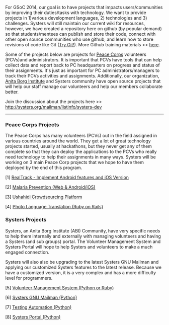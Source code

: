 For GSoC 2014, our goal is to have projects that impacts users/communities by improving their duties/tasks with technology. We want to provide projects in 1)various development languages, 2) technologies and 3) challenges. Systers will still maintain our current wiki for resources, however, we have created a repository here on github (by popular demand) so that students/mentees can publish and store their code,  connect with other open source communities who use github, and learn how to store revisions of code like Git ([Try Git!](http://try.github.io/levels/1/challenges/1)). More Github training materials >> [here](http://training.github.com/resources/videos/).

Some of the projects below are projects for [Peace Corps](http://www.peacecorps.gov/) volunteers (PCVs)and administrators. It is important that PCVs have tools that can help collect data and report back to PC headquarters on progress and status of their assignments. It's just as important for PC administrators/managers to track their PCVs activities and assignments. Additionally, our organization, [Anita Borg Institute](http://anitaborg.org/) and Systers community have open source projects that will help our staff manage our volunteers and help our members collaborate better.

Join the discussion about the projects here >> http://systers.org/mailman/listinfo/systers-dev

***
### Peace Corps Projects
The Peace Corps has many volunteers (PCVs) out in the field assigned in various countries around the world. They get a lot of great technology projects started, usually at hackathons, but they never get any of them complete so that they can deploy the applications to the PCVs who really need technology to help their assignments in many ways. Systers will be working on 3 main Peace Corp projects that we hope to have them deployed by the end of this program.

[1] [RealTrack - Implement Android features and iOS Version](https://github.com/systers/ossprojects/wiki/RealTrack)

[2] [Malaria Prevention (Web & Android/iOS)](Malaria-Prevention)

[3] [Ushahidi Crowdsourcing Platform](Ushahidi-Crowdsourcing)

[4] [Photo Language Translation (Ruby on Rails)](Photo-Language-Translation)



### Systers Projects
Systers, an Anita Borg Institute (ABI) Community, have very specific needs to help them internally and externally with managing volunteers and having a Systers (and sub groups) portal. The Volunteer Management System and Systers Portal will hope to help Systers and volunteers to make a much engaged connection.

Systers will also also be upgrading to the latest Systers GNU Mailman and applying our customized Systers features to the latest release. Because we have a customized version, it is a very complex and has a more difficulty level for programmers.

[5] [Volunteer Management System (Python or Ruby)](Volunteer-Management-System)

[6] [Systers GNU Mailman (Python)](Systers-GNU-Mailman)

[7] [Testing Automation (Python)](Testing-Automation)

[8] [Systers Portal (Python)](Systers-Portal) 



